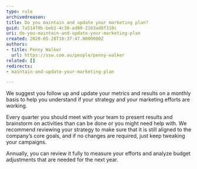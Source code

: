 ```yaml
---
type: rule
archivedreason: 
title: Do you maintain and update your marketing plan?
guid: 7a51470b-beb1-4c38-ad00-2163ad8f310c
uri: do-you-maintain-and-update-your-marketing-plan
created: 2020-05-28T18:37:47.0000000Z
authors:
- title: Penny Walker
  url: https://ssw.com.au/people/penny-walker
related: []
redirects:
- maintain-and-update-your-marketing-plan

---
```


We suggest you follow up and update your metrics and results on a monthly basis to help you understand if your strategy and your marketing efforts are working.

<!--endintro-->

Every quarter you should meet with your team to present results and brainstorm on activities than can be done or you might need help with. We recommend reviewing your strategy to make sure that it is still aligned to the company’s core goals, and if no changes are required, just keep tweaking your campaigns.

Annually, you can review it fully to measure your efforts and analyze budget adjustments that are needed for the next year.
